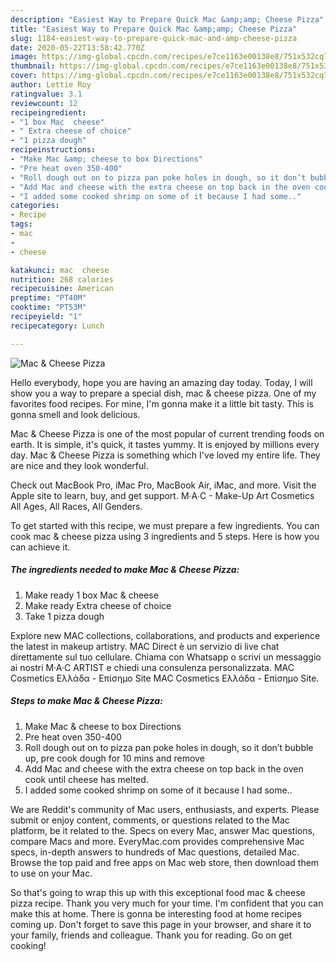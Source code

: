 ```yaml
---
description: "Easiest Way to Prepare Quick Mac &amp;amp; Cheese Pizza"
title: "Easiest Way to Prepare Quick Mac &amp;amp; Cheese Pizza"
slug: 1184-easiest-way-to-prepare-quick-mac-and-amp-cheese-pizza
date: 2020-05-22T13:58:42.770Z
image: https://img-global.cpcdn.com/recipes/e7ce1163e00138e8/751x532cq70/mac-cheese-pizza-recipe-main-photo.jpg
thumbnail: https://img-global.cpcdn.com/recipes/e7ce1163e00138e8/751x532cq70/mac-cheese-pizza-recipe-main-photo.jpg
cover: https://img-global.cpcdn.com/recipes/e7ce1163e00138e8/751x532cq70/mac-cheese-pizza-recipe-main-photo.jpg
author: Lettie Roy
ratingvalue: 3.1
reviewcount: 12
recipeingredient:
- "1 box Mac  cheese"
- " Extra cheese of choice"
- "1 pizza dough"
recipeinstructions:
- "Make Mac &amp; cheese to box Directions"
- "Pre heat oven 350-400"
- "Roll dough out on to pizza pan poke holes in dough, so it don’t bubble up, pre cook dough for 10 mins and remove"
- "Add Mac and cheese with the extra cheese on top back in the oven cook until cheese has melted."
- "I added some cooked shrimp on some of it because I had some.."
categories:
- Recipe
tags:
- mac
- 
- cheese

katakunci: mac  cheese 
nutrition: 268 calories
recipecuisine: American
preptime: "PT40M"
cooktime: "PT53M"
recipeyield: "1"
recipecategory: Lunch

---
```



![Mac &amp; Cheese Pizza](https://img-global.cpcdn.com/recipes/e7ce1163e00138e8/751x532cq70/mac-cheese-pizza-recipe-main-photo.jpg)

Hello everybody, hope you are having an amazing day today. Today, I will show you a way to prepare a special dish, mac &amp; cheese pizza. One of my favorites food recipes. For mine, I'm gonna make it a little bit tasty. This is gonna smell and look delicious.

Mac &amp; Cheese Pizza is one of the most popular of current trending foods on earth. It is simple, it's quick, it tastes yummy. It is enjoyed by millions every day. Mac &amp; Cheese Pizza is something which I've loved my entire life. They are nice and they look wonderful.

Check out MacBook Pro, iMac Pro, MacBook Air, iMac, and more. Visit the Apple site to learn, buy, and get support. M∙A∙C - Make-Up Art Cosmetics All Ages, All Races, All Genders.


To get started with this recipe, we must prepare a few ingredients. You can cook mac &amp; cheese pizza using 3 ingredients and 5 steps. Here is how you can achieve it.

<!--inarticleads1-->

##### The ingredients needed to make Mac &amp; Cheese Pizza:

1. Make ready 1 box Mac &amp; cheese
1. Make ready  Extra cheese of choice
1. Take 1 pizza dough


Explore new MAC collections, collaborations, and products and experience the latest in makeup artistry. MAC Direct è un servizio di live chat direttamente sul tuo cellulare. Chiama con Whatsapp o scrivi un messaggio ai nostri M·A·C ARTIST e chiedi una consulenza personalizzata. MAC Cosmetics Ελλάδα - Επίσημο Site MAC Cosmetics Ελλάδα - Επίσημο Site. 

<!--inarticleads2-->

##### Steps to make Mac &amp; Cheese Pizza:

1. Make Mac &amp; cheese to box Directions
1. Pre heat oven 350-400
1. Roll dough out on to pizza pan poke holes in dough, so it don’t bubble up, pre cook dough for 10 mins and remove
1. Add Mac and cheese with the extra cheese on top back in the oven cook until cheese has melted.
1. I added some cooked shrimp on some of it because I had some..


We are Reddit&#39;s community of Mac users, enthusiasts, and experts. Please submit or enjoy content, comments, or questions related to the Mac platform, be it related to the. Specs on every Mac, answer Mac questions, compare Macs and more. EveryMac.com provides comprehensive Mac specs, in-depth answers to hundreds of Mac questions, detailed Mac. Browse the top paid and free apps on Mac web store, then download them to use on your Mac. 

So that's going to wrap this up with this exceptional food mac &amp; cheese pizza recipe. Thank you very much for your time. I'm confident that you can make this at home. There is gonna be interesting food at home recipes coming up. Don't forget to save this page in your browser, and share it to your family, friends and colleague. Thank you for reading. Go on get cooking!
